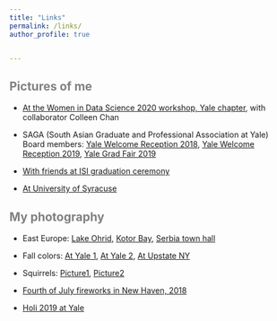 ```yaml
---
title: "Links"
permalink: /links/
author_profile: true


---
```




<span style='color:grey'> Pictures of me </span>
-----------------------------------------------------

- [At the Women in Data Science 2020 workshop, Yale chapter](https://janasoham.github.io/files/wids1.jpg), with collaborator Colleen Chan

- SAGA (South Asian Graduate and Professional Association at Yale) Board members: [Yale Welcome Reception 2018](https://janasoham.github.io/files/saga2018.jpg), [Yale Welcome Reception 2019](https://janasoham.github.io/files/saga2019.jpg), [Yale Grad Fair 2019](https://janasoham.github.io/files/grad_fair2019.jpg)

- [With friends at ISI graduation ceremony](https://janasoham.github.io/files/isigrad.jpg)

- [At University of Syracuse](https://janasoham.github.io/files/Usyracuse.png)



<span style='color:grey'> My photography </span>
-----------------------------------------------------
- East Europe: [Lake Ohrid](https://janasoham.github.io/files/ohrid.png), [Kotor Bay](https://janasoham.github.io/files/kotor.png), [Serbia town hall](https://janasoham.github.io/files/serbia.png)

- Fall colors: [At Yale 1](https://janasoham.github.io/files/fall_yale1.png), [At Yale 2](https://janasoham.github.io/files/fall_yale2.png), [At Upstate NY](https://janasoham.github.io/files/fall_ny.png)

- Squirrels: [Picture1](https://janasoham.github.io/files/sqr1.png), [Picture2](https://janasoham.github.io/files/sqr2.png)

- [Fourth of July fireworks in New Haven, 2018](https://janasoham.github.io/files/july4.png)

- [Holi 2019 at Yale](https://janasoham.github.io/files/holi2019_2.jpg)

